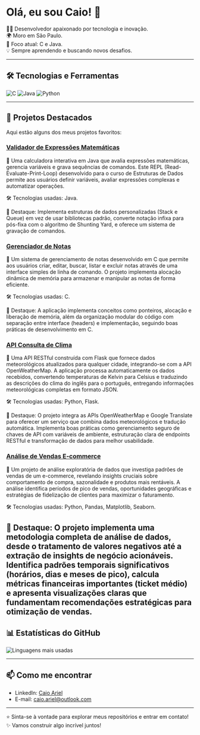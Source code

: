 # Olá, eu sou Caio! 👋

👨‍💻 Desenvolvedor apaixonado por tecnologia e inovação.  
🌍 Moro em São Paulo.  
🎯 Foco atual: C e Java.  
💡 Sempre aprendendo e buscando novos desafios.  

---

## 🛠️ Tecnologias e Ferramentas

<img src="https://img.shields.io/badge/C-00599C?style=for-the-badge&logo=c&logoColor=white" alt="C" />
<img src="https://img.shields.io/badge/Java-ED8B00?style=for-the-badge&logo=openjdk&logoColor=white" alt="Java" />
<img src="https://img.shields.io/badge/Python-3776AB?style=for-the-badge&logo=python&logoColor=white" alt="Python" />  

---

## 🚀 Projetos Destacados

Aqui estão alguns dos meus projetos favoritos:

### [Validador de Expressões Matemáticas](https://github.com/caiosaraiv1/mathematical-expressions-evaluator)
📝 Uma calculadora interativa em Java que avalia expressões matemáticas, gerencia variáveis e grava sequências de comandos. Este REPL (Read-Evaluate-Print-Loop) desenvolvido para o curso de Estruturas de Dados permite aos usuários definir variáveis, avaliar expressões complexas e automatizar operações. 

🛠️ Tecnologias usadas: Java.  

🌟 Destaque: Implementa estruturas de dados personalizadas (Stack e Queue) em vez de usar bibliotecas padrão, converte notação infixa para pós-fixa com o algoritmo de Shunting Yard, e oferece um sistema de gravação de comandos.

### [Gerenciador de Notas](https://github.com/caiosaraiv1/gerenciador-de-notas-c)
📝 Um sistema de gerenciamento de notas desenvolvido em C que permite aos usuários criar, editar, buscar, listar e excluir notas através de uma interface simples de linha de comando. O projeto implementa alocação dinâmica de memória para armazenar e manipular as notas de forma eficiente. 

🛠️ Tecnologias usadas: C.  

🌟 Destaque: A aplicação implementa conceitos como ponteiros, alocação e liberação de memória, além da organização modular do código com separação entre interface (headers) e implementação, seguindo boas práticas de desenvolvimento em C.

### [API Consulta de Clima](https://github.com/caiosaraiv1/api-consultaclima)
📝 Uma API RESTful construída com Flask que fornece dados meteorológicos atualizados para qualquer cidade, integrando-se com a API OpenWeatherMap. A aplicação processa automaticamente os dados recebidos, convertendo temperaturas de Kelvin para Celsius e traduzindo as descrições do clima do inglês para o português, entregando informações meteorológicas completas em formato JSON.

🛠️ Tecnologias usadas: Python, Flask. 

🌟 Destaque: O projeto integra as APIs OpenWeatherMap e Google Translate para oferecer um serviço que combina dados meteorológicos e tradução automática. Implementa boas práticas como gerenciamento seguro de chaves de API com variáveis de ambiente, estruturação clara de endpoints RESTful e transformação de dados para melhor usabilidade.

### [Análise de Vendas E-commerce](https://github.com/caiosaraiv1/analise-ecommerce)
📝 Um projeto de análise exploratória de dados que investiga padrões de vendas de um e-commerce, revelando insights cruciais sobre comportamento de compra, sazonalidade e produtos mais rentáveis. A análise identifica períodos de pico de vendas, oportunidades geográficas e estratégias de fidelização de clientes para maximizar o faturamento.

🛠️ Tecnologias usadas: Python, Pandas, Matplotlib, Seaborn.

🌟 Destaque: O projeto implementa uma metodologia completa de análise de dados, desde o tratamento de valores negativos até a extração de insights de negócio acionáveis. Identifica padrões temporais significativos (horários, dias e meses de pico), calcula métricas financeiras importantes (ticket médio) e apresenta visualizações claras que fundamentam recomendações estratégicas para otimização de vendas.
---

## 📊 Estatísticas do GitHub
![Linguagens mais usadas](https://github-readme-stats.vercel.app/api/top-langs/?username=caiosaraiv1&layout=compact&theme=radical)

---

## 📫 Como me encontrar

- LinkedIn: [Caio Ariel](https://www.linkedin.com/in/caioariel/)  
- E-mail: caio.ariel@outlook.com  

---

⭐️ Sinta-se à vontade para explorar meus repositórios e entrar em contato!  
✨ Vamos construir algo incrível juntos!
